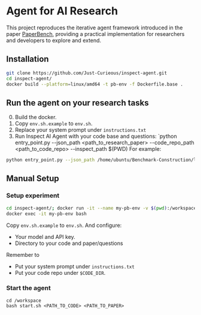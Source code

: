 # Agent for AI Research

This project reproduces the iterative agent framework introduced in the paper [PaperBench](https://openai.com/index/paperbench/), providing a practical implementation for researchers and developers to explore and extend.

 
## Installation 
```bash
git clone https://github.com/Just-Curieous/inspect-agent.git
cd inspect-agent/
docker build --platform=linux/amd64 -t pb-env -f Dockerfile.base .
```

## Run the agent on your research tasks
0. Build the docker.
1. Copy `env.sh.example` to `env.sh`. 
2. Replace your system prompt under `instructions.txt`  
3. Run Inspect AI Agent with your code base and questions: `python entry_point.py --json_path <path_to_research_paper>  --code_repo_path <path_to_code_repo> --inspect_path $(PWD)
   For example: 
```bash
python entry_point.py --json_path /home/ubuntu/Benchmark-Construction/logs/neurips2024/95262.json --code_repo_path /home/ubuntu/Benchmark-Construction/logs/neurips2024/MoE-Jetpack --inspect_path /home/ubuntu/inspect-agent
```

## Manual Setup
### Setup experiment
```bash
cd inspect-agent/; docker run -it --name my-pb-env -v $(pwd):/workspace -v /:/all pb-env 
docker exec -it my-pb-env bash
```

Copy `env.sh.example` to `env.sh`. 
And configure:
- Your model and API key.
- Directory to your code and paper/questions

Remember to 
- Put your system prompt under `instructions.txt`  
- Put your code repo under `$CODE_DIR`.

### Start the agent

```
cd /workspace 
bash start.sh <PATH_TO_CODE> <PATH_TO_PAPER>
```



